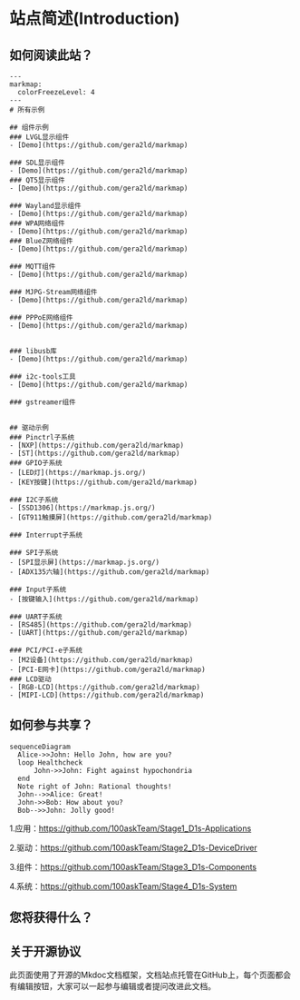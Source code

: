 # 站点简述(Introduction)

## 如何阅读此站？

```markmap
---
markmap:
  colorFreezeLevel: 4
---
# 所有示例

## 组件示例
### LVGL显示组件
- [Demo](https://github.com/gera2ld/markmap)

### SDL显示组件
- [Demo](https://github.com/gera2ld/markmap)
### QT5显示组件
- [Demo](https://github.com/gera2ld/markmap)

### Wayland显示组件
- [Demo](https://github.com/gera2ld/markmap)
### WPA网络组件
- [Demo](https://github.com/gera2ld/markmap)
### BlueZ网络组件
- [Demo](https://github.com/gera2ld/markmap)

### MQTT组件
- [Demo](https://github.com/gera2ld/markmap)

### MJPG-Stream网络组件
- [Demo](https://github.com/gera2ld/markmap)

### PPPoE网络组件
- [Demo](https://github.com/gera2ld/markmap)


### libusb库
- [Demo](https://github.com/gera2ld/markmap)

### i2c-tools工具
- [Demo](https://github.com/gera2ld/markmap)

### gstreamer组件


## 驱动示例
### Pinctrl子系统
- [NXP](https://github.com/gera2ld/markmap)
- [ST](https://github.com/gera2ld/markmap)
### GPIO子系统
- [LED灯](https://markmap.js.org/)
- [KEY按键](https://github.com/gera2ld/markmap)

### I2C子系统
- [SSD1306](https://markmap.js.org/)
- [GT911触摸屏](https://github.com/gera2ld/markmap)

### Interrupt子系统

### SPI子系统
- [SPI显示屏](https://markmap.js.org/)
- [ADX135六轴](https://github.com/gera2ld/markmap)

### Input子系统
- [按键输入](https://github.com/gera2ld/markmap)

### UART子系统
- [RS485](https://github.com/gera2ld/markmap)
- [UART](https://github.com/gera2ld/markmap)

### PCI/PCI-e子系统
- [M2设备](https://github.com/gera2ld/markmap)
- [PCI-E网卡](https://github.com/gera2ld/markmap)
### LCD驱动
- [RGB-LCD](https://github.com/gera2ld/markmap)
- [MIPI-LCD](https://github.com/gera2ld/markmap)

```

## 如何参与共享？
``` mermaid
sequenceDiagram
  Alice->>John: Hello John, how are you?
  loop Healthcheck
      John->>John: Fight against hypochondria
  end
  Note right of John: Rational thoughts!
  John-->>Alice: Great!
  John->>Bob: How about you?
  Bob-->>John: Jolly good!
```



1.应用：https://github.com/100askTeam/Stage1_D1s-Applications

2.驱动：https://github.com/100askTeam/Stage2_D1s-DeviceDriver

3.组件：https://github.com/100askTeam/Stage3_D1s-Components

4.系统：https://github.com/100askTeam/Stage4_D1s-System


## 您将获得什么？


## 关于开源协议
  此页面使用了开源的Mkdoc文档框架，文档站点托管在GitHub上，每个页面都会有编辑按钮，大家可以一起参与编辑或者提问改进此文档。
